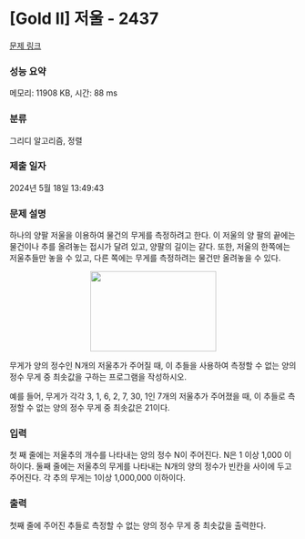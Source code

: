 # [Gold II] 저울 - 2437 

[문제 링크](https://www.acmicpc.net/problem/2437) 

### 성능 요약

메모리: 11908 KB, 시간: 88 ms

### 분류

그리디 알고리즘, 정렬

### 제출 일자

2024년 5월 18일 13:49:43

### 문제 설명

<p>하나의 양팔 저울을 이용하여 물건의 무게를 측정하려고 한다. 이 저울의 양 팔의 끝에는 물건이나 추를 올려놓는 접시가 달려 있고, 양팔의 길이는 같다. 또한, 저울의 한쪽에는 저울추들만 놓을 수 있고, 다른 쪽에는 무게를 측정하려는 물건만 올려놓을 수 있다.</p>

<p style="text-align: center;"><img alt="" src="https://upload.acmicpc.net/7d2a2428-a1b0-47f5-9f53-fecd714d1b1b/-/preview/" style="width: 221px; height: 141px;"></p>

<p>무게가 양의 정수인 N개의 저울추가 주어질 때, 이 추들을 사용하여 측정할 수 없는 양의 정수 무게 중 최솟값을 구하는 프로그램을 작성하시오.</p>

<p>예를 들어, 무게가 각각 3, 1, 6, 2, 7, 30, 1인 7개의 저울추가 주어졌을 때, 이 추들로 측정할 수 없는 양의 정수 무게 중 최솟값은 21이다. </p>

### 입력 

 <p>첫 째 줄에는 저울추의 개수를 나타내는 양의 정수 N이 주어진다. N은 1 이상 1,000 이하이다. 둘째 줄에는 저울추의 무게를 나타내는 N개의 양의 정수가 빈칸을 사이에 두고 주어진다. 각 추의 무게는 1이상 1,000,000 이하이다.</p>

### 출력 

 <p>첫째 줄에 주어진 추들로 측정할 수 없는 양의 정수 무게 중 최솟값을 출력한다.</p>

